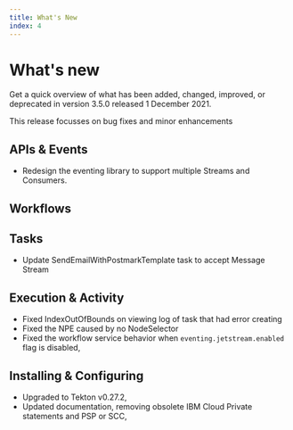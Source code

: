 ```yaml
---
title: What's New
index: 4
---
```


# What's new

Get a quick overview of what has been added, changed, improved, or deprecated in version 3.5.0 released 1 December 2021.

This release focusses on bug fixes and minor enhancements

## APIs & Events

- Redesign the eventing library to support multiple Streams and Consumers.

## Workflows


## Tasks

  - Update SendEmailWithPostmarkTemplate task to accept Message Stream

## Execution & Activity

- Fixed IndexOutOfBounds on viewing log of task that had error creating
- Fixed the NPE caused by no NodeSelector
- Fixed the workflow service behavior when `eventing.jetstream.enabled` flag is disabled,

## Installing & Configuring

- Upgraded to Tekton v0.27.2,
- Updated documentation, removing obsolete IBM Cloud Private statements and PSP or SCC,
